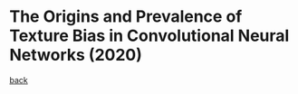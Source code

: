 # The Origins and Prevalence of Texture Bias in Convolutional Neural Networks (2020)



[back](https://github.com/YHJYH/Machine_Learning/blob/main/projects/Master_Thesis/papers/111.md#content)
